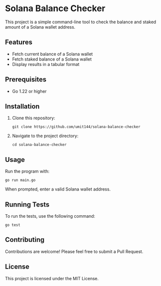 # Solana Balance Checker

This project is a simple command-line tool to check the balance and staked amount of a Solana wallet address.

## Features

- Fetch current balance of a Solana wallet
- Fetch staked balance of a Solana wallet
- Display results in a tabular format

## Prerequisites

- Go 1.22 or higher

## Installation

1. Clone this repository:
   ```
   git clone https://github.com/umit144/solana-balance-checker
   ```
2. Navigate to the project directory:
   ```
   cd solana-balance-checker
   ```

## Usage

Run the program with:

```
go run main.go
```

When prompted, enter a valid Solana wallet address.

## Running Tests

To run the tests, use the following command:

```
go test
```

## Contributing

Contributions are welcome! Please feel free to submit a Pull Request.

## License

This project is licensed under the MIT License.